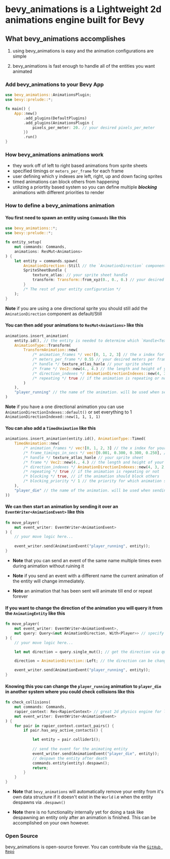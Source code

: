 # bevy_animations is a Lightweight 2d animations engine built for Bevy

## What bevy_animations accomplishes
1. using bevy_animations is easy and the animation configurations are simple

2. bevy_animations is fast enough to handle all of the entities you want animated

### Add bevy_animations to your Bevy App
```rust
use bevy_animations::AnimationsPlugin;
use bevy::prelude::*;

fn main() {
    App::new()
        .add_plugins(DefaultPlugins)
        .add_plugins(AnimationsPlugin {
            pixels_per_meter: 20. // your desired pixels_per_meter
        })
        .run()
}
```

### How bevy_animations animations work
* they work off of left to right based animations from sprite sheets
* specified timings or `meters_per_frame` for each frame
* user defining which y indexes are left, right, up and down facing sprites
* timed animations can block others from happening
* utilizing a priortity based system so you can define multiple ***blocking*** animations with different priorities to render

### How to define a bevy_animations animation

#### You first need to spawn an entity using `Commands` like this

```rust
use bevy_animations::*;
use bevy::prelude::*;

fn entity_setup(
    mut commands: Commands,
    animations: ResMut<Animations>
) {
    let entity = commands.spawn(
        AnimationDirection::Still // the `AnimationDirection` component is needed on the entity to determine the direction
        SpriteSheetBundle {
            texture_atlas: // your sprite sheet handle
            transform: Transform::from_xyz(0., 0., 0.) // your desired location in the `World`
        }
        /* The rest of your entity configuration */
    );
}
```
**Note** if you are using a one directional sprite you should still add the `AminationDirection` component as default/Still

#### You can then add your animations to `ResMut<Animations>` like this

```rust
animations.insert_animation(
    entity.id(), // the entity is needed to determine which `Handle<TextureAtlas>` is being manipulated
    AnimationType::Transform(
        TransformAnimation::new(
            /* animation_frames */ vec![0, 1, 2, 3] // the x index for your frames to cycle through
            /* meters_per_frame */ 0.55 // your desired meters per frame
            /* handle */ texture_atlas_hanle // your sprite sheet
            /* frame */ Vec2::new(4., 4.) // the length and height of your sprite sheet
            /* direction_indexes */ AnimationDirectionIndexes::new(4, 3, 2, 1) // from the example above
            /* repeating */ true // if the animation is repeating or not
        )
    ),
    "player_running" // the name of the animation. will be used when sending an `AnimationEvent`
)
```
**Note** if you have a one directional animation you can use `AnimationDirectionIndexes::default()` or set everything to 1 `AnimationDirectionIndexed::new(1, 1, 1, 1)`

#### You can also add a `TimedAnimation` like this
```rust
animations.insert_animation(entity.id(), AnimationType::Timed(
    TimedAnimation::new(
        /* animation_frames */ vec![0, 1, 2, 3] // the x index for your frames to cycle through, 
        /* frame_timings_in_secs */ vec![0.001, 0.300, 0.300, 0.250], // Note that the the first timing is set to 0.001 so the animation starts immediately. If this value doesn't suit your needs, you can change it to another parameter.
        /* handle */ texture_atlas_hanle // your sprite sheet
        /* frame */ Vec2::new(4., 4.) // the length and height of your sprite sheet 
        /* direction_indexes */ AnimationDirectionIndexes::new(4, 3, 2, 1) // from the example above
        /* repeating */ true // if the animation is repeating or not
        /* blocking */ true, // if the animation should block others
        /* blocking_priority */ 1 // the priority for which animation should block other blocking animations
    ),
    "player_die" // the name of the animation. will be used when sending an `AnimationEvent`
))
```

#### We can then start an animation by sending it over an `EventWriter<AnimationEvent>` like this
```rust
fn move_player(
    mut event_writer: EventWriter<AnimationEvent>
) {
    // your move logic here...
    
    event_writer.send(AnimationEvent("player_running", entity));
}
```

* **Note** that you can send an event of the same name multiple times even during animation without ruining it

* **Note** if you send an event with a different name the current animation of the entity will change immediately.

* **Note** an animation that has been sent will animate till end or repeat forever

#### If you want to change the direction of the animation you will query it from the `AnimatingEntity` like this
```rust
fn move_player(
    mut event_writer: EventWriter<AnimationEvent>,
    mut query: Query<&mut AnimationDirection, With<Player>> // specify the `With` to get the entity associated with your custom component 
) {
    // your move logic here...

    let mut direction = query.single_mut(); // get the direction via query

    direction = AnimationDirection::Left; // the direction can be changed like this

    event_writer.send(AnimationEvent("player_running", entity));
}
```

#### Knowing this you can change the `player_running` animation to `player_die` in another system where you could check collisions like this
```rust
fn check_collisions(
    mut commands: Commands,
    rapier_context: Res<RapierContext> // great 2d physics engine for lots of things we are using it for collision detection
    mut event_writer: EventWriter<AnimationEvent>
) {
    for pair in rapier_context.contact_pairs() {
        if pair.has_any_active_contacts() {

            let entity = pair.collider1();
            
            // send the event for the animating entity
            event_writer.send(AnimationEvent("player_die", entity));
            // despawn the entity after death
            commands.entity(entity).despawn();
            return;
        }
    }
}
```

* **Note** that `bevy_animations` will automatically remove your entity from it's own data structure if it doesn't exist in the `World` i.e when the entity despawns via `.despawn()`

* **Note** there is no functionality internally yet for doing a task like despawning an entity only after an animation is finished. This can be accomplished on your own however.

### Open Source
bevy_animations is open-source forever. You can contribute via the [`GitHub Repo`](https://github.com/y0Phoenix/bevy_animations)